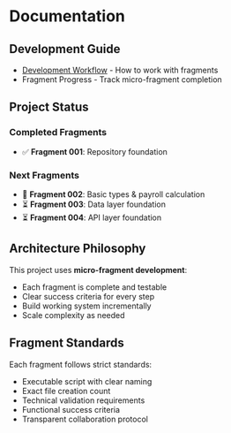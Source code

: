 # Documentation

## Development Guide

- [Development Workflow](development/) - How to work with fragments
- Fragment Progress - Track micro-fragment completion

## Project Status

### Completed Fragments
- ✅ **Fragment 001**: Repository foundation

### Next Fragments  
- 🔄 **Fragment 002**: Basic types & payroll calculation
- ⏳ **Fragment 003**: Data layer foundation
- ⏳ **Fragment 004**: API layer foundation

## Architecture Philosophy

This project uses **micro-fragment development**:
- Each fragment is complete and testable
- Clear success criteria for every step
- Build working system incrementally
- Scale complexity as needed

## Fragment Standards

Each fragment follows strict standards:
- Executable script with clear naming
- Exact file creation count
- Technical validation requirements  
- Functional success criteria
- Transparent collaboration protocol
